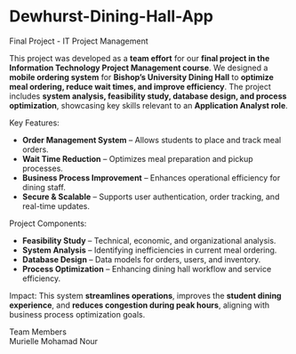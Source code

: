 # Dewhurst-Dining-Hall-App

Final Project - IT Project Management  

This project was developed as a **team effort** for our **final project in the Information Technology Project Management course**. We designed a **mobile ordering system** for **Bishop’s University Dining Hall** to **optimize meal ordering, reduce wait times, and improve efficiency**. The project includes **system analysis, feasibility study, database design, and process optimization**, showcasing key skills relevant to an **Application Analyst role**.  

Key Features:  
- **Order Management System** – Allows students to place and track meal orders.  
- **Wait Time Reduction** – Optimizes meal preparation and pickup processes.  
- **Business Process Improvement** – Enhances operational efficiency for dining staff.  
- **Secure & Scalable** – Supports user authentication, order tracking, and real-time updates.  

Project Components: 
- **Feasibility Study** – Technical, economic, and organizational analysis.  
- **System Analysis** – Identifying inefficiencies in current meal ordering.  
- **Database Design** – Data models for orders, users, and inventory.  
- **Process Optimization** – Enhancing dining hall workflow and service efficiency.  

Impact: 
This system **streamlines operations**, improves the **student dining experience**, and **reduces congestion during peak hours**, aligning with business process optimization goals.  

Team Members  
 Murielle
 Mohamad Nour
